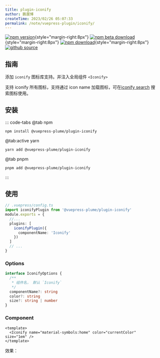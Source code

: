```yaml
---
title: plugin-iconify
author: 鹏展博
createTime: 2023/02/26 05:07:33
permalink: /note/vuepress-plugin/iconify/
---
```


[![npm version](https://img.shields.io/npm/v/@vuepress-plume/plugin-iconify?color=32A9C3&labelColor=1B3C4A&label=npm)](https://www.npmjs.com/package/@vuepress-plume/plugin-iconify){style="margin-right:8px"}
[![npm beta download](https://img.shields.io/npm/dy/@vuepress-plume/vuepress-plugin-iconify?color=32A9C3&labelColor=1B3C4A&label=beta%20downloads)](https://www.npmjs.com/package/@vuepress-plume/plugin-iconify){style="margin-right:8px"}
[![npm download](https://img.shields.io/npm/dy/@vuepress-plume/plugin-iconify?color=32A9C3&labelColor=1B3C4A&label=downloads)](https://www.npmjs.com/package/@vuepress-plume/plugin-iconify){style="margin-right:8px"}
[![github source](https://img.shields.io/badge/source-a?logo=github&color=1B3C4A)](https://github.com/pengzhanbo/vuepress-theme-plume/tree/main/plugins/plugin-iconify)



## 指南

添加 `iconify` 图标库支持。并注入全局组件 `<Iconify>`

支持 iconify 所有图标，支持通过 icon name 加载图标，可在[iconify search](https://icon-sets.iconify.design/) 搜索图标使用。

## 安装

::: code-tabs
@tab  npm
``` sh
npm install @vuepress-plume/plugin-iconify
```

@tab:active yarn
``` sh
yarn add @vuepress-plume/plugin-iconify
```

@tab pnpm
``` sh
pnpm add @vuepress-plume/plugin-iconify
```
:::

## 使用

```ts
// .vuepress/config.ts
import iconifyPlugin from '@vuepress-plume/plugin-iconify'
module.exports = {
  //...
  plugins: [
    iconifyPlugin({
      componentName: 'Iconify'
    })
  ]
  // ...
}
```

### Options

```ts
interface IconifyOptions {
  /**
   * 组件名， 默认 `Iconify`
   */
  componentName?: string
  color?: string
  size?: string | number
}
```

### Component

```vue
<template>
  <Iconify name="material-symbols:home" color="currentColor" size="1em" />
</template>
```

效果： <Iconify name="material-symbols:home" color="currentColor" size="1em" />

